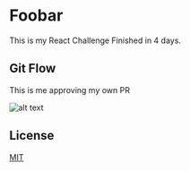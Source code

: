 # Foobar

This is my React Challenge Finished in 4 days.

## Git Flow

This is me approving my own PR

![alt text](https://i.kym-cdn.com/entries/icons/facebook/000/030/329/cover1.jpg)

## License

[MIT](https://choosealicense.com/licenses/mit/)
